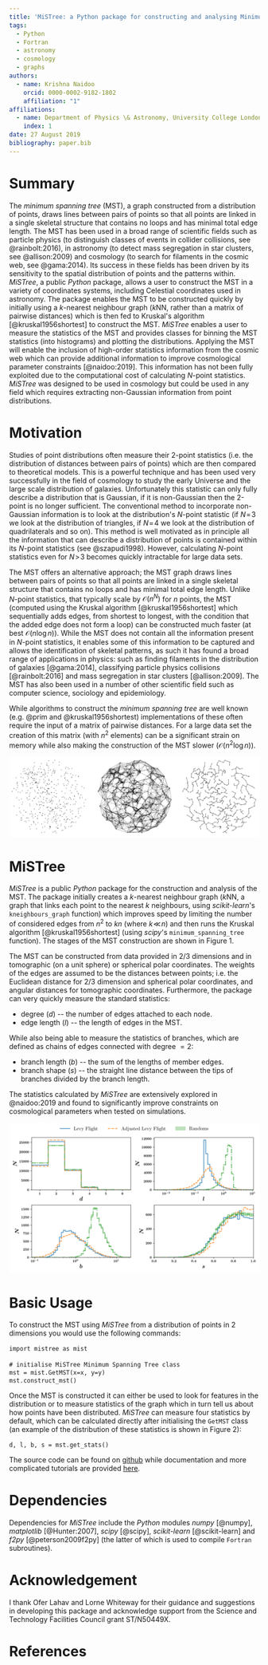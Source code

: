 ```yaml
---
title: 'MiSTree: a Python package for constructing and analysing Minimum Spanning Trees'
tags:
  - Python
  - Fortran
  - astronomy
  - cosmology
  - graphs
authors:
  - name: Krishna Naidoo
    orcid: 0000-0002-9182-1802
    affiliation: "1"
affiliations:
  - name: Department of Physics \& Astronomy, University College London, Gower Street, London, WC1E 6BT, UK
    index: 1
date: 27 August 2019
bibliography: paper.bib
---
```


# Summary

The *minimum spanning tree* (MST), a graph constructed from a distribution of points, draws lines between pairs of points so that all points are linked in a single skeletal structure that contains no loops and has minimal total edge length. The MST has been used in a broad range of scientific fields such as particle physics (to distinguish classes of events in collider collisions, see @rainbolt:2016), in astronomy (to detect mass segregation in star clusters, see @allison:2009) and cosmology (to search for filaments in the cosmic web, see @gama:2014). Its success in these fields has been driven by its sensitivity to the spatial distribution of points and the patterns within. *MiSTree*, a public *Python* package, allows a user to construct the MST in a variety of coordinates systems, including Celestial coordinates used in astronomy. The package enables the MST to be constructed quickly by initially using a $k$-nearest neighbour graph ($k$NN, rather than a matrix of pairwise distances) which is then fed to Kruskal's algorithm [@kruskal1956shortest] to construct the MST. *MiSTree* enables a user to measure the statistics of the MST and provides classes for binning the MST statistics (into histograms) and plotting the distributions. Applying the MST will enable the inclusion of high-order statistics information from the cosmic web which can provide additional information to improve cosmological parameter constraints [@naidoo:2019]. This information has not been fully exploited due to the computational cost of calculating $N$-point statistics. *MiSTree* was designed to be used in cosmology but could be used in any field which requires extracting non-Gaussian information from point distributions.

# Motivation

Studies of point distributions often measure their 2-point statistics (i.e. the distribution of distances between pairs of points) which are then compared to theoretical models. This is a powerful technique and has been used very successfully in the field of cosmology to study the early Universe and the large scale distribution of galaxies. Unfortunately this statistic can only fully describe a distribution that is Gaussian, if it is non-Gaussian then the 2-point is no longer sufficient. The conventional method to incorporate non-Gaussian information is to look at the distribution's $N$-point statistic (if $N\!=\!3$ we look at the distribution of triangles, if $N\!=\!4$ we look at the distribution of quadrilaterals and so on). This method is well motivated as in principle all the information that can describe a distribution of points is contained within its $N$-point statistics (see @szapudi1998). However, calculating $N$-point statistics even for $N\!>\!3$ becomes quickly intractable for large data sets.

The MST offers an alternative approach; the MST graph draws lines between pairs of points so that all points are linked in a single skeletal structure that contains no loops and has minimal total edge length. Unlike $N$-point statistics, that typically scale by $\mathcal{O}(n^{N})$ for $n$ points, the MST (computed using the Kruskal algorithm [@kruskal1956shortest] which sequentially adds edges, from shortest to longest, with the condition that the added edge does not form a loop) can be constructed much faster (at best $\mathcal{O}(n\log n)$). While the MST does not contain all the information present in $N$-point statistics, it enables some of this information to be captured and allows the identification of skeletal patterns, as such it has found a broad range of applications in physics: such as finding filaments in the distribution of galaxies [@gama:2014], classifying particle physics collisions [@rainbolt:2016] and mass segregation in star clusters [@allison:2009]. The MST has also been used in a number of other scientific field such as computer science, sociology and epidemiology.

While algorithms to construct the *minimum spanning tree* are well known (e.g. @prim and @kruskal1956shortest) implementations of these often require the input of a matrix of pairwise distances. For a large data set the creation of this matrix (with $n^{2}$ elements) can be a significant strain on memory while also making the construction of the MST slower ($\mathcal{O}(n^{2}\log n)$).

![An example of how *MiSTree* constructs the MST from a distribution of points (shown on the left). *MiSTree* first begins by constructing a $k$NN graph which links all points to their nearest $k$ neighbours (shown in the centre) and then runs the Kruskal algorithm to construct the MST (shown on the right).](mistree_in_action.png)

# MiSTree

*MiSTree* is a public *Python* package for the construction and analysis of the MST. The package initially creates a $k$-nearest neighbour graph ($k$NN, a graph that links each point to the nearest $k$ neighbours, using *scikit-learn*'s ``kneighbours_graph`` function) which improves speed by limiting the number of considered edges from $n^{2}$ to $kn$ (where $k\!\ll\! n$) and then runs the Kruskal algorithm [@kruskal1956shortest] (using *scipy*'s ``minimum_spanning_tree`` function). The stages of the MST construction are shown in Figure 1.

The MST can be constructed from data provided in 2/3 dimensions and in tomographic (on a unit sphere) or spherical polar coordinates. The weights of the edges are assumed to be the distances between points; i.e. the Euclidean distance for 2/3 dimension and spherical polar coordinates, and angular distances for tomographic coordinates. Furthermore, the package can very quickly measure the standard statistics:

- degree ($d$) -- the number of edges attached to each node.
- edge length ($l$) -- the length of edges in the MST.

While also being able to measure the statistics of branches, which are defined as chains of edges connected with degree $=2$:

- branch length ($b$) -- the sum of the lengths of member edges.
- branch shape ($s$) -- the straight line distance between the tips of branches divided by the branch length.

The statistics calculated by *MiSTree* are extensively explored in @naidoo:2019 and found to significantly improve constraints on cosmological parameters when tested on simulations.

![Histograms of the distribution of the MST statistics degree ($d$), edge length ($l$), branch length ($b$) and branch shape ($s$) for a Levy Flight and Adjusted Levy Flight distribution in comparison to a set of random distribution [details of which are provided in @naidoo:2019] in 3 dimensions.](mst_levy_flight_example.png)

# Basic Usage

To construct the MST using *MiSTree* from a distribution of points in 2 dimensions you would use the following commands:

```
import mistree as mist

# initialise MiSTree Minimum Spanning Tree class
mst = mist.GetMST(x=x, y=y)
mst.construct_mst()
```

Once the MST is constructed it can either be used to look for features in the distribution or to measure statistics of the graph which in turn tell us about how points have been distributed. *MiSTree* can measure four statistics by default, which can be calculated directly after initialising the ```GetMST``` class (an example of the distribution of these statistics is shown in Figure 2):

```
d, l, b, s = mst.get_stats()
```

The source code can be found on [github](https://github.com/knaidoo29/mistree) while documentation and more complicated tutorials are provided [here](https://knaidoo29.github.io/mistreedoc/).

# Dependencies

Dependencies for *MiSTree* include the *Python* modules *numpy* [@numpy], *matplotlib* [@Hunter:2007], *scipy* [@scipy], *scikit-learn* [@scikit-learn] and *f2py* [@peterson2009f2py] (the latter of which is used to compile ``Fortran`` subroutines).

# Acknowledgement

I thank Ofer Lahav and Lorne Whiteway for their guidance and suggestions in developing this package and acknowledge support from the Science and Technology Facilities Council grant ST/N50449X.

# References
